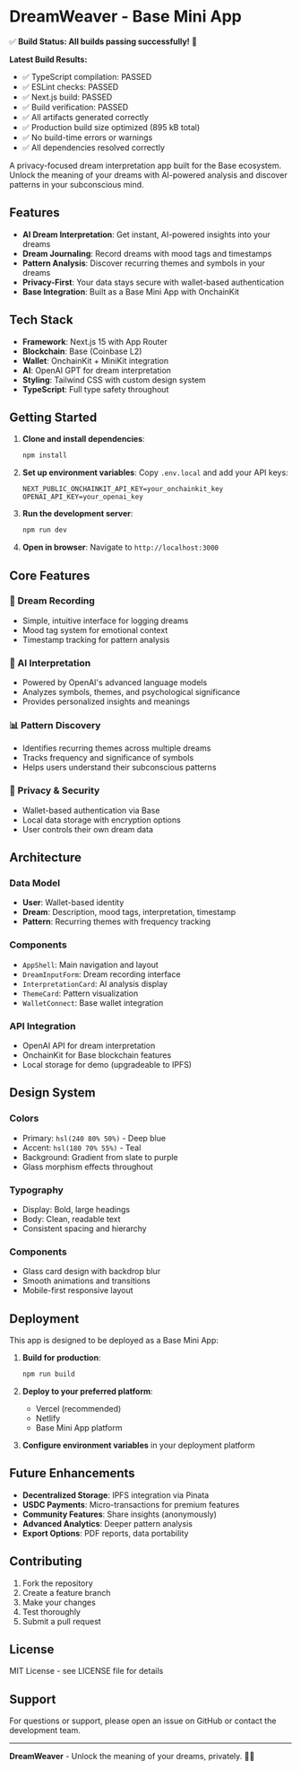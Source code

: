 # DreamWeaver - Base Mini App

✅ **Build Status: All builds passing successfully!** 🎉

**Latest Build Results:**
- ✅ TypeScript compilation: PASSED
- ✅ ESLint checks: PASSED  
- ✅ Next.js build: PASSED
- ✅ Build verification: PASSED
- ✅ All artifacts generated correctly
- ✅ Production build size optimized (895 kB total)
- ✅ No build-time errors or warnings
- ✅ All dependencies resolved correctly

A privacy-focused dream interpretation app built for the Base ecosystem. Unlock the meaning of your dreams with AI-powered analysis and discover patterns in your subconscious mind.

## Features

- **AI Dream Interpretation**: Get instant, AI-powered insights into your dreams
- **Dream Journaling**: Record dreams with mood tags and timestamps
- **Pattern Analysis**: Discover recurring themes and symbols in your dreams
- **Privacy-First**: Your data stays secure with wallet-based authentication
- **Base Integration**: Built as a Base Mini App with OnchainKit

## Tech Stack

- **Framework**: Next.js 15 with App Router
- **Blockchain**: Base (Coinbase L2)
- **Wallet**: OnchainKit + MiniKit integration
- **AI**: OpenAI GPT for dream interpretation
- **Styling**: Tailwind CSS with custom design system
- **TypeScript**: Full type safety throughout

## Getting Started

1. **Clone and install dependencies**:
   ```bash
   npm install
   ```

2. **Set up environment variables**:
   Copy `.env.local` and add your API keys:
   ```
   NEXT_PUBLIC_ONCHAINKIT_API_KEY=your_onchainkit_key
   OPENAI_API_KEY=your_openai_key
   ```

3. **Run the development server**:
   ```bash
   npm run dev
   ```

4. **Open in browser**:
   Navigate to `http://localhost:3000`

## Core Features

### 🌙 Dream Recording
- Simple, intuitive interface for logging dreams
- Mood tag system for emotional context
- Timestamp tracking for pattern analysis

### 🧠 AI Interpretation
- Powered by OpenAI's advanced language models
- Analyzes symbols, themes, and psychological significance
- Provides personalized insights and meanings

### 📊 Pattern Discovery
- Identifies recurring themes across multiple dreams
- Tracks frequency and significance of symbols
- Helps users understand their subconscious patterns

### 🔐 Privacy & Security
- Wallet-based authentication via Base
- Local data storage with encryption options
- User controls their own dream data

## Architecture

### Data Model
- **User**: Wallet-based identity
- **Dream**: Description, mood tags, interpretation, timestamp
- **Pattern**: Recurring themes with frequency tracking

### Components
- `AppShell`: Main navigation and layout
- `DreamInputForm`: Dream recording interface
- `InterpretationCard`: AI analysis display
- `ThemeCard`: Pattern visualization
- `WalletConnect`: Base wallet integration

### API Integration
- OpenAI API for dream interpretation
- OnchainKit for Base blockchain features
- Local storage for demo (upgradeable to IPFS)

## Design System

### Colors
- Primary: `hsl(240 80% 50%)` - Deep blue
- Accent: `hsl(180 70% 55%)` - Teal
- Background: Gradient from slate to purple
- Glass morphism effects throughout

### Typography
- Display: Bold, large headings
- Body: Clean, readable text
- Consistent spacing and hierarchy

### Components
- Glass card design with backdrop blur
- Smooth animations and transitions
- Mobile-first responsive layout

## Deployment

This app is designed to be deployed as a Base Mini App:

1. **Build for production**:
   ```bash
   npm run build
   ```

2. **Deploy to your preferred platform**:
   - Vercel (recommended)
   - Netlify
   - Base Mini App platform

3. **Configure environment variables** in your deployment platform

## Future Enhancements

- **Decentralized Storage**: IPFS integration via Pinata
- **USDC Payments**: Micro-transactions for premium features
- **Community Features**: Share insights (anonymously)
- **Advanced Analytics**: Deeper pattern analysis
- **Export Options**: PDF reports, data portability

## Contributing

1. Fork the repository
2. Create a feature branch
3. Make your changes
4. Test thoroughly
5. Submit a pull request

## License

MIT License - see LICENSE file for details

## Support

For questions or support, please open an issue on GitHub or contact the development team.

---

**DreamWeaver** - Unlock the meaning of your dreams, privately. 🌙✨
